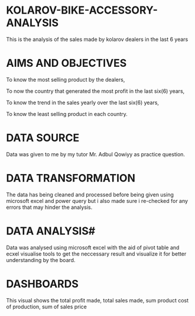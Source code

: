 # KOLAROV-BIKE-ACCESSORY-ANALYSIS

This is the analysis of the sales made by kolarov dealers in the last 6 years 

# AIMS AND OBJECTIVES

To know the most selling product by the dealers,

To now the country that generated the most profit in the last six(6) years,

To know the trend in the sales yearly over the last six(6) years,

To know the least selling product in each country.

# DATA SOURCE
Data was given to me by my tutor Mr. Adbul Qowiyy as practice question.

# DATA TRANSFORMATION

The data has being cleaned and processed before being given using microsoft excel and power query but i also made sure i re-checked for any errors that may hinder the analysis.

# DATA ANALYSIS#
Data was analysed using microsoft excel with the aid of pivot table and ecxel visualise tools to get the neccessary result and visualize it for better understanding by the board.

# DASHBOARDS

This visual shows the total profit made, total sales made, sum product cost of production, sum of sales price


